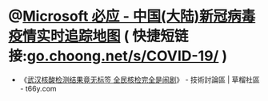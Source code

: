 # @[Microsoft 必应 - 中国(大陆)新冠病毒疫情实时追踪地图](https://www.bing.com/covid/local/chinamainland?form=WSHCOV) ( 快捷短链接:[go.choong.net/s/COVID-19/](https://go.choong.net/s/COVID-19/) )

- 《[武汉核酸检测结果竟无标签 全民核检完全是闹剧](https://t66y.com/htm_data/2005/7/3934258.html)》 - 技術討論區 | 草榴社區 - t66y.com

